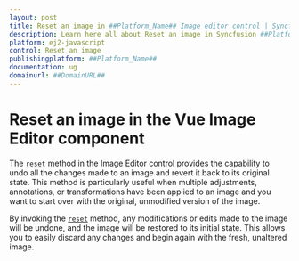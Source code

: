 ```yaml
---
layout: post
title: Reset an image in ##Platform_Name## Image editor control | Syncfusion
description: Learn here all about Reset an image in Syncfusion ##Platform_Name## Image editor control of Syncfusion Essential JS 2 and more.
platform: ej2-javascript
control: Reset an image  
publishingplatform: ##Platform_Name##
documentation: ug
domainurl: ##DomainURL##
---
```


# Reset an image in the Vue Image Editor component

The [`reset`](https://ej2.syncfusion.com/javascript/documentation/api/image-editor/#reset) method in the Image Editor control provides the capability to undo all the changes made to an image and revert it back to its original state. This method is particularly useful when multiple adjustments, annotations, or transformations have been applied to an image and you want to start over with the original, unmodified version of the image. 

By invoking the [`reset`](https://ej2.syncfusion.com/javascript/documentation/api/image-editor/#reset) method, any modifications or edits made to the image will be undone, and the image will be restored to its initial state. This allows you to easily discard any changes and begin again with the fresh, unaltered image. 